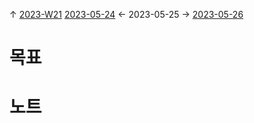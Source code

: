 
↑ [2023-W21](2023-W21.md)
[2023-05-24](2023-05-24.md) ← 2023-05-25 → [2023-05-26](2023-05-26.md)


# 목표



# 노트




